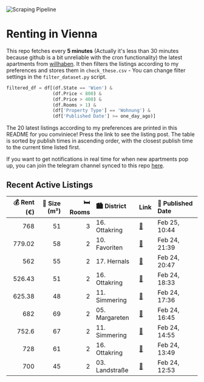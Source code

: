![Scraping Pipeline](https://github.com/AthomsG/renting-in-vienna/actions/workflows/run_pipeline.yml/badge.svg)


# Renting in Vienna

This repo fetches every **5 minutes** (Actually it's less than 30 minutes because github is a bit unreliable with the cron functionality) the latest apartments from [willhaben](https://www.willhaben.at/).
It then filters the listings according to my preferences and stores them in `check_these.csv` - You can change filter settings in the `filter_dataset.py` script.

```python
filtered_df = df[(df.State == 'Wien') & 
                 (df.Price < 800) &
                 (df.Price > 400) &
                 (df.Rooms > 1) &
                 (df['Property Type'] == 'Wohnung') &
                 (df['Published Date'] >= one_day_ago)]
```

The 20 latest listings according to my preferences are printed in this README for you conviniece! Press the link to see the listing post.
The table is sorted by publish times in ascending order, with the closest publish time to the current time listed first.

If you want to get notifications in real time for when new apartments pop up, you can join the telegram channel synced to this repo [here](https://t.me/+1HPAYOf5BSsyNTlk).

## Recent Active Listings

|   💰 Rent (€) |   📏 Size (m²) |   🛏️ Rooms | 🏙️ District    | Link                                                                                                                                                                                               | 📅 Published Date   |
|-------------:|--------------:|-----------:|:---------------|:---------------------------------------------------------------------------------------------------------------------------------------------------------------------------------------------------|:-------------------|
|       768    |            51 |          3 | 16. Ottakring  | [🔗](https://www.willhaben.at/iad/immobilien/d/mietwohnungen/wien/wien-1160-ottakring/sch%C3%B6ne-ger%C3%A4umige-neue-51m%C2%B2-3-zimmer-mietwohnung-f%C3%BCr-768%E2%82%AC-in-wien-1160-928466323/) | Feb 25, 10:44      |
|       779.02 |            58 |          2 | 10. Favoriten  | [🔗](https://www.willhaben.at/iad/immobilien/d/mietwohnungen/wien/wien-1100-favoriten/loggiatraum:-moderne-2-zimmer-wohnung-mit-sonniger-loggia-im-5.-liftstock-mit-garagenplatz-1926945931/)       | Feb 24, 21:39      |
|       562    |            55 |          2 | 17. Hernals    | [🔗](https://www.willhaben.at/iad/immobilien/d/mietwohnungen/wien/wien-1170-hernals/gemeinde-wohnung-direktvergabe-901173195/)                                                                      | Feb 24, 20:47      |
|       526.43 |            51 |          2 | 16. Ottakring  | [🔗](https://www.willhaben.at/iad/immobilien/d/mietwohnungen/wien/wien-1160-ottakring/gemeindewohnung-1500893406/)                                                                                  | Feb 24, 18:33      |
|       625.38 |            48 |          2 | 11. Simmering  | [🔗](https://www.willhaben.at/iad/immobilien/d/mietwohnungen/wien/wien-1110-simmering/2-zimmer-wohnung-im-neubau-in-simmering-831220308/)                                                           | Feb 24, 17:36      |
|       682    |            69 |          2 | 05. Margareten | [🔗](https://www.willhaben.at/iad/immobilien/d/mietwohnungen/wien/wien-1050-margareten/m%C3%B6blierte-wohnung---hochpaterre---5.-bezirk-1419075402/)                                                | Feb 24, 16:45      |
|       752.6  |            67 |          2 | 11. Simmering  | [🔗](https://www.willhaben.at/iad/immobilien/d/mietwohnungen/wien/wien-1110-simmering/renovierungsbed%C3%BCrftig%21-helle-mietwohnung-n%C3%A4he-grillgasse-3.-stock-ohne-lift-786840651/)           | Feb 24, 14:55      |
|       728    |            61 |          2 | 16. Ottakring  | [🔗](https://www.willhaben.at/iad/immobilien/d/mietwohnungen/wien/wien-1160-ottakring/gut-geschnittene-wohnung-in-guter-lage-932927905/)                                                            | Feb 24, 13:49      |
|       700    |            45 |          2 | 03. Landstraße | [🔗](https://www.willhaben.at/iad/immobilien/d/mietwohnungen/wien/wien-1030-landstra%C3%9Fe/%28reserviert%29-zentrale-&-ruhige-2-zimmer-wohnung-n%C3%A4he-urania-2022767311/)                       | Feb 24, 12:53      |
